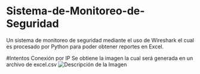 # Sistema-de-Monitoreo-de-Seguridad
Un sistema de monitoreo de seguridad mediante el uso de Wireshark el cual es procesado por Python para poder obtener reportes en Excel.


#Intentos Conexión por IP
Se obtiene la imagen la cual será generada en un archivo de excel.csv
![Descripción de la Imagen](Monitoreo-Seguridad\IntentosConexión-IP.png)
